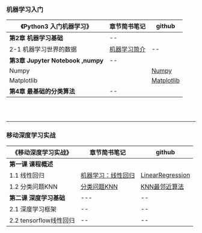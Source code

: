 ### 机器学习入门

《Python3 入门机器学习》| 章节简书笔记 | github
---|---|---
**第2章 机器学习基础** | -- |
2-1 机器学习世界的数据   | [机器学习简介](https://www.jianshu.com/p/ce5a3bcb8414) | --
**第3章  Jupyter Notebook ,numpy** | -- |
Numpy |  | [Numpy](https://nbviewer.jupyter.org/github/angmu/Machine-Learning/blob/master/ch03/Numpy.ipynb) 
Matplotlib |  | [Matplotlib](https://nbviewer.jupyter.org/github/angmu/Machine-Learning/blob/master/ch03/Matplotlib.ipynb) 
**第4章 最基础的分类算法** | -- |

<br><br>





----

### 移动深度学习实战
 《移动深度学习实战》    | 章节简书笔记   | github
 -- | -- | --- 
**第一课 课程概述** |  | 
1.1 线性回归 | [机器学习：线性回归](https://www.jianshu.com/p/7966614c082b) | [LinearRegression](https://nbviewer.jupyter.org/github/angmu/Machine-Learning/blob/master/chapter01/LinearRegression.ipynb)
1.2 分类问题KNN  | [分类问题KNN](https://www.jianshu.com/p/089f01adbc24)  | [KNN最邻近算法](https://nbviewer.jupyter.org/github/angmu/Machine-Learning/blob/master/chapter01/KNN.ipynb) 
**第二课 深度学习基础** | --- | --
2.1 深度学习框架        | -- |--
2.2  tensorflow线性回归 | -- | --